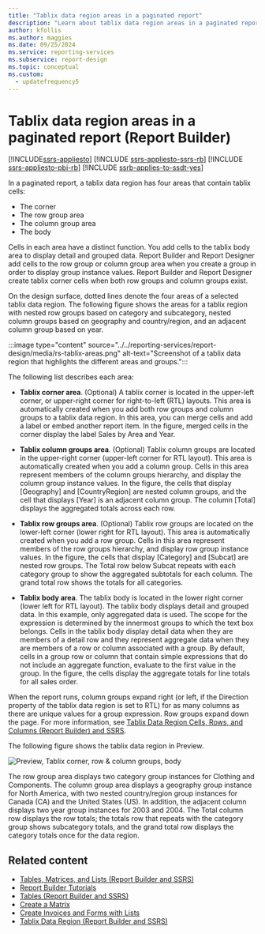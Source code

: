 ```yaml
---
title: "Tablix data region areas in a paginated report"
description: "Learn about tablix data region areas in a paginated report."
author: kfollis
ms.author: maggies
ms.date: 09/25/2024
ms.service: reporting-services
ms.subservice: report-design
ms.topic: conceptual
ms.custom:
  - updatefrequency5
---
```

# Tablix data region areas in a paginated report (Report Builder)

[!INCLUDE[ssrs-appliesto](../../includes/ssrs-appliesto.md)] [!INCLUDE [ssrs-appliesto-ssrs-rb](../../includes/ssrs-appliesto-ssrs-rb.md)] [!INCLUDE [ssrs-appliesto-pbi-rb](../../includes/ssrs-appliesto-pbi-rb.md)] [!INCLUDE [ssrb-applies-to-ssdt-yes](../../includes/ssrb-applies-to-ssdt-yes.md)]

 In a paginated report, a tablix data region has four areas that contain tablix cells:   
* The corner  
* The row group area  
* The column group area  
* The body   
  
Cells in each area have a distinct function. You add cells to the tablix body area to display detail and grouped data. Report Builder and Report Designer add cells to the row group or column group area when you create a group in order to display group instance values. Report Builder and Report Designer create tablix corner cells when both row groups and column groups exist.  
  
On the design surface, dotted lines denote the four areas of a selected tablix data region. The following figure shows the areas for a tablix region with nested row groups based on category and subcategory, nested column groups based on geography and country/region, and an adjacent column group based on year.  
  
:::image type="content" source="../../reporting-services/report-design/media/rs-tablix-areas.png" alt-text="Screenshot of a tablix data region that highlights the different areas and groups.":::
  
 The following list describes each area:  
  
-   **Tablix corner area**. (Optional) A tablix corner is located in the upper-left corner, or upper-right corner for right-to-left (RTL) layouts. This area is automatically created when you add both row groups and column groups to a tablix data region. In this area, you can merge cells and add a label or embed another report item. In the figure, merged cells in the corner display the label Sales by Area and Year.  
  
-   **Tablix column groups area**. (Optional) Tablix column groups are located in the upper-right corner (upper-left corner for RTL layout). This area is automatically created when you add a column group. Cells in this area represent members of the column groups hierarchy, and display the column group instance values. In the figure, the cells that display [Geography] and [CountryRegion] are nested column groups, and the cell that displays [Year] is an adjacent column group. The column [Total] displays the aggregated totals across each row.  
  
-   **Tablix row groups area**. (Optional) Tablix row groups are located on the lower-left corner (lower right for RTL layout). This area is automatically created when you add a row group. Cells in this area represent members of the row groups hierarchy, and display row group instance values. In the figure, the cells that display [Category] and [Subcat] are nested row groups. The Total row below Subcat repeats with each category group to show the aggregated subtotals for each column. The grand total row shows the totals for all categories.  
  
-   **Tablix body area**. The tablix body is located in the lower right corner (lower left for RTL layout). The tablix body displays detail and grouped data. In this example, only aggregated data is used. The scope for the expression is determined by the innermost groups to which the text box belongs. Cells in the tablix body display detail data when they are members of a detail row and they represent aggregate data when they are members of a row or column associated with a group. By default, cells in a group row or column that contain simple expressions that do not include an aggregate function, evaluate to the first value in the group. In the figure, the cells display the aggregate totals for line totals for all sales order.  
  
 When the report runs, column groups expand right (or left, if the Direction property of the tablix data region is set to RTL) for as many columns as there are unique values for a group expression. Row groups expand down the page. For more information, see [Tablix Data Region Cells, Rows, and Columns &#40;Report Builder&#41; and SSRS](../../reporting-services/report-design/tablix-data-region-cells-rows-and-columns-report-builder-and-ssrs.md).  
  
 The following figure shows the tablix data region in Preview.  
  
 ![Preview, Tablix corner, row & column groups, body](../../reporting-services/report-design/media/rs-tablixareaspreview.gif "Preview, Tablix corner, row & column groups, body")  
  
 The row group area displays two category group instances for Clothing and Components. The column group area displays a geography group instance for North America, with two nested country/region group instances for Canada (CA) and the United States (US). In addition, the adjacent column displays two year group instances for 2003 and 2004. The Total column row displays the row totals; the totals row that repeats with the category group shows subcategory totals, and the grand total row displays the category totals once for the data region.  
  
## Related content

- [Tables, Matrices, and Lists &#40;Report Builder and SSRS&#41;](../../reporting-services/report-design/tables-matrices-and-lists-report-builder-and-ssrs.md)
- [Report Builder Tutorials](../../reporting-services/report-builder-tutorials.md)
- [Tables &#40;Report Builder  and SSRS&#41;](../../reporting-services/report-design/tables-report-builder-and-ssrs.md)
- [Create a Matrix](../../reporting-services/report-design/create-a-matrix-report-builder-and-ssrs.md)
- [Create Invoices and Forms with Lists](../../reporting-services/report-design/create-invoices-and-forms-with-lists-report-builder-and-ssrs.md)
- [Tablix Data Region &#40;Report Builder and SSRS&#41;](../../reporting-services/report-design/tablix-data-region-report-builder-and-ssrs.md)
